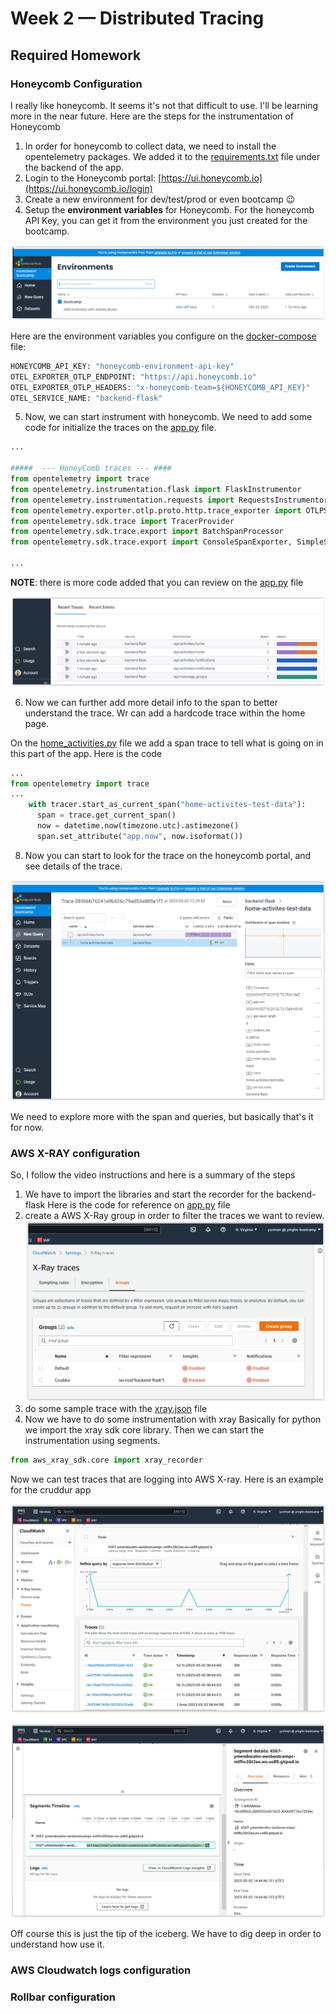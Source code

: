 # Week 2 — Distributed Tracing

## Required Homework

### Honeycomb Configuration

I really like honeycomb. It seems it's not that difficult to use. I'll be learning more in the near future. Here are the steps for the instrumentation of Honeycomb

1. In order for honeycomb to collect data, we need to install the opentelemetry packages. We added it to the [requirements.txt](https://github.com/ymendozahn/aws-bootcamp-cruddur-2023/blob/3d030dd41700d91f35d6563cb5e468dbcd0f3403/backend-flask/requirements.txt#L4-L8) file under the backend of the app.
2. Login to the Honeycomb portal: [https://ui.honeycomb.io](https://ui.honeycomb.io/login)
3. Create a new environment for dev/test/prod or even bootcamp :wink: 
4. Setup the **environment variables** for Honeycomb. For the honeycomb API Key, you can get it from the environment you just created for the bootcamp.
 
 ![honeycomb-key](images/honeycombkey.png)

Here are the environment variables you   configure on the [docker-compose](https://github.com/ymendozahn/aws-bootcamp-cruddur-2023/blob/3d030dd41700d91f35d6563cb5e468dbcd0f3403/docker-compose.yml#L7-L10) file: 

```dockerfile
HONEYCOMB_API_KEY: "honeycomb-environment-api-key"
OTEL_EXPORTER_OTLP_ENDPOINT: "https://api.honeycomb.io"
OTEL_EXPORTER_OTLP_HEADERS: "x-honeycomb-team=${HONEYCOMB_API_KEY}"  
OTEL_SERVICE_NAME: "backend-flask"
```

5. Now, we can start instrument with honeycomb. We need to add some code for initialize the traces on the [app.py](https://github.com/ymendozahn/aws-bootcamp-cruddur-2023/blob/3d030dd41700d91f35d6563cb5e468dbcd0f3403/backend-flask/app.py#L17-L24) file.  

```python
...

#####  --- HoneyComb traces --- ####
from opentelemetry import trace
from opentelemetry.instrumentation.flask import FlaskInstrumentor
from opentelemetry.instrumentation.requests import RequestsInstrumentor
from opentelemetry.exporter.otlp.proto.http.trace_exporter import OTLPSpanExporter
from opentelemetry.sdk.trace import TracerProvider
from opentelemetry.sdk.trace.export import BatchSpanProcessor
from opentelemetry.sdk.trace.export import ConsoleSpanExporter, SimpleSpanProcessor

...
```

**NOTE**: there is more code added that you can review on the [app.py](https://github.com/ymendozahn/aws-bootcamp-cruddur-2023/blob/3d030dd41700d91f35d6563cb5e468dbcd0f3403/backend-flask/app.py) file

 ![honeycomb-trace](images/honeycombtrace01.png)

6. Now we can further add more detail info to the span to better understand the trace. Wr can add a hardcode trace within the home page.

On the [home_activities.py](https://github.com/ymendozahn/aws-bootcamp-cruddur-2023/blob/3d030dd41700d91f35d6563cb5e468dbcd0f3403/backend-flask/services/home_activities.py#L8-L11) file we add a span trace to tell what is going on in this part of the app. Here is the code
```python
...
from opentelemetry import trace
...
    with tracer.start_as_current_span("home-activites-test-data"):
      span = trace.get_current_span()
      now = datetime.now(timezone.utc).astimezone()
      span.set_attribute("app.now", now.isoformat())
```

8. Now you can start to look for the trace on the honeycomb portal, and see details of the trace.

 ![honeycomb-trace-detail](images/honeycombtrace02.png)
 
We need to explore more with the span and queries, but basically that's it for now.

### AWS X-RAY configuration

So, I follow the video instructions and here is a summary of the steps

1. We have to import the libraries and start the recorder for the backend-flask
  Here is the code for reference on [app.py](https://github.com/ymendozahn/aws-bootcamp-cruddur-2023/blob/3d030dd41700d91f35d6563cb5e468dbcd0f3403/backend-flask/app.py#L26-L28) file
2. create a AWS X-Ray group in order to filter the traces we want to review.
 ![xraygroup](images/xraygroup01.png)
3. do some sample trace with the [xray.json](https://github.com/ymendozahn/aws-bootcamp-cruddur-2023/blob/3d030dd41700d91f35d6563cb5e468dbcd0f3403/aws/json/xray.json) file
4. Now we have to do some instrumentation with xray
  Basically for python we import the xray sdk core library. Then we can start the instrumentation using segments.
  
  ```python 
  from aws_xray_sdk.core import xray_recorder
  ```
  Now we can test traces that are logging into AWS X-ray. Here is an example for the cruddur app
  
   ![xraytraces](images/xraytraces01.png)
   
   ![xraytraces](images/xraytraces02.png)
  
  Off course this is just the tip of the iceberg. We have to dig deep in order to understand how use it.
   
 ### AWS Cloudwatch logs configuration
 
 ### Rollbar configuration
 
